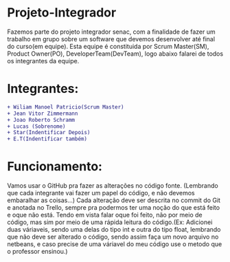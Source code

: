 # Projeto-Integrador
Fazemos parte do projeto integrador senac, com a finalidade de fazer um trabalho em grupo sobre um software que devemos desenvolver até final do curso(em equipe). Esta equipe é constituida por Scrum Master(SM), Product Owner(PO), DeveloperTeam(DevTeam), logo abaixo falarei de todos os integrantes da equipe.
# Integrantes:
```diff
+ Wiliam Manoel Patricio(Scrum Master)
+ Jean Vitor Zimmermann
+ Joao Roberto Schramm
+ Lucas (Sobrenome)
+ Star(Indentificar Depois)
+ E.T(Indentificar também)
```
# Funcionamento:
Vamos usar o GitHub pra fazer as alterações no código fonte. (Lembrando que cada integrante vai fazer um papel do código, e não devemos embaralhar as coisas...) Cada alteração deve ser descrita no commit do Git e anotada no Trello, sempre pra podermos ter uma noção do que está feito e oque não está. Tendo em vista falar oque foi feito, não por meio de código, mas sim por meio de uma rápida leitura do código.(Ex: Adicionei duas váriaveis, sendo uma delas do tipo int e outra do tipo float, lembrando que não deve ser alterado o código, sendo assim faça um novo arquivo no netbeans, e caso precise de uma váriavel do meu código use o metodo que o professor ensinou.)
